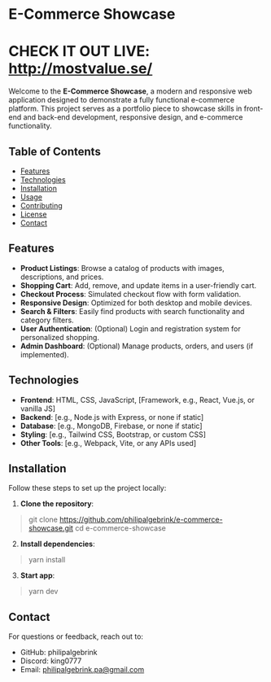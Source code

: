 # E-Commerce Showcase

# CHECK IT OUT LIVE: http://mostvalue.se/

Welcome to the **E-Commerce Showcase**, a modern and responsive web application designed to demonstrate a fully functional e-commerce platform. This project serves as a portfolio piece to showcase skills in front-end and back-end development, responsive design, and e-commerce functionality.

## Table of Contents
- [Features](#features)
- [Technologies](#technologies)
- [Installation](#installation)
- [Usage](#usage)
- [Contributing](#contributing)
- [License](#license)
- [Contact](#contact)

## Features
- **Product Listings**: Browse a catalog of products with images, descriptions, and prices.
- **Shopping Cart**: Add, remove, and update items in a user-friendly cart.
- **Checkout Process**: Simulated checkout flow with form validation.
- **Responsive Design**: Optimized for both desktop and mobile devices.
- **Search & Filters**: Easily find products with search functionality and category filters.
- **User Authentication**: (Optional) Login and registration system for personalized shopping.
- **Admin Dashboard**: (Optional) Manage products, orders, and users (if implemented).

## Technologies
- **Frontend**: HTML, CSS, JavaScript, [Framework, e.g., React, Vue.js, or vanilla JS]
- **Backend**: [e.g., Node.js with Express, or none if static]
- **Database**: [e.g., MongoDB, Firebase, or none if static]
- **Styling**: [e.g., Tailwind CSS, Bootstrap, or custom CSS]
- **Other Tools**: [e.g., Webpack, Vite, or any APIs used]

## Installation
Follow these steps to set up the project locally:

1. **Clone the repository**:
> git clone https://github.com/philipalgebrink/e-commerce-showcase.git
> cd e-commerce-showcase
2. **Install dependencies**:
> yarn install
3. **Start app**:
> yarn dev


## Contact
For questions or feedback, reach out to:

- GitHub: philipalgebrink
- Discord: king0777
- Email: philipalgebrink.pa@gmail.com


